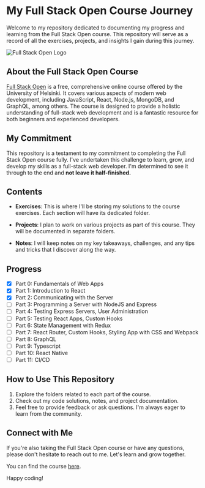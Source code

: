 # My Full Stack Open Course Journey

Welcome to my repository dedicated to documenting my progress and learning from the Full Stack Open course. This repository will serve as a record of all the exercises, projects, and insights I gain during this journey.

![Full Stack Open Logo](https://media0.giphy.com/media/3oKIPnAiaMCws8nOsE/giphy.gif?cid=6c09b952ogqesxwlwmlj6m4bkf23a2z43mntvsfeqzigng7g&ep=v1_gifs_search&rid=giphy.gif&ct=g)

## About the Full Stack Open Course

[Full Stack Open](https://fullstackopen.com/en) is a free, comprehensive online course offered by the University of Helsinki. It covers various aspects of modern web development, including JavaScript, React, Node.js, MongoDB, and GraphQL, among others. The course is designed to provide a holistic understanding of full-stack web development and is a fantastic resource for both beginners and experienced developers.

## My Commitment

This repository is a testament to my commitment to completing the Full Stack Open course fully. I've undertaken this challenge to learn, grow, and develop my skills as a full-stack web developer. I'm determined to see it through to the end and **not leave it half-finished.**

## Contents

- **Exercises**: This is where I'll be storing my solutions to the course exercises. Each section will have its dedicated folder.

- **Projects**: I plan to work on various projects as part of this course. They will be documented in separate folders.

- **Notes**: I will keep notes on my key takeaways, challenges, and any tips and tricks that I discover along the way.

## Progress

- [x] Part 0: Fundamentals of Web Apps
- [x] Part 1: Introduction to React
- [x] Part 2: Communicating with the Server
- [ ] Part 3: Programming a Server with NodeJS and Express
- [ ] Part 4: Testing Express Servers, User Administration
- [ ] Part 5: Testing React Apps, Custom Hooks
- [ ] Part 6: State Management with Redux
- [ ] Part 7: React Router, Custom Hooks, Styling App with CSS and Webpack
- [ ] Part 8: GraphQL
- [ ] Part 9: Typescript
- [ ] Part 10: React Native
- [ ] Part 11: CI/CD

## How to Use This Repository

1. Explore the folders related to each part of the course.
2. Check out my code solutions, notes, and project documentation.
3. Feel free to provide feedback or ask questions. I'm always eager to learn from the community.

## Connect with Me

If you're also taking the Full Stack Open course or have any questions, please don't hesitate to reach out to me. Let's learn and grow together.

You can find the course [here](https://fullstackopen.com/en).

Happy coding!
